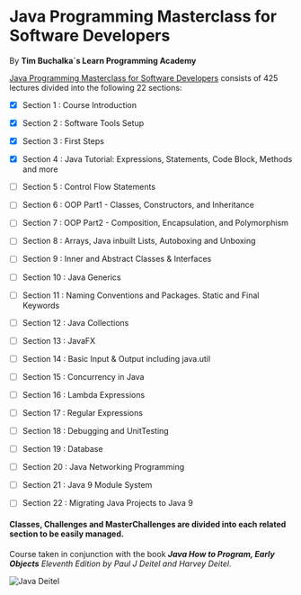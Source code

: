 # Java Programming Masterclass for Software Developers
By **Tim Buchalka`s Learn Programming Academy**

[Java Programming Masterclass for Software Developers](https://www.udemy.com/course/java-the-complete-java-developer-course/)
consists of 425 lectures divided into the following 22 sections:

- [x] Section 1 : Course Introduction

- [x] Section 2 : Software Tools Setup

- [x] Section 3 : First Steps

- [x] Section 4 : Java Tutorial: Expressions, Statements, Code Block, Methods and more

- [ ] Section 5 : Control Flow Statements

- [ ] Section 6 : OOP Part1 - Classes, Constructors, and Inheritance

- [ ] Section 7 : OOP Part2 - Composition, Encapsulation, and Polymorphism

- [ ] Section 8 : Arrays, Java inbuilt Lists, Autoboxing and Unboxing

- [ ] Section 9 : Inner and Abstract Classes & Interfaces

- [ ] Section 10 : Java Generics

- [ ] Section 11 : Naming Conventions and Packages. Static and Final Keywords

- [ ] Section 12 : Java Collections

- [ ] Section 13 : JavaFX

- [ ] Section 14 : Basic Input & Output including java.util

- [ ] Section 15 : Concurrency in Java

- [ ] Section 16 : Lambda Expressions

- [ ] Section 17 : Regular Expressions

- [ ] Section 18 : Debugging and UnitTesting

- [ ] Section 19 : Database

- [ ] Section 20 : Java Networking Programming

- [ ] Section 21 : Java 9 Module System

- [ ] Section 22 : Migrating Java Projects to Java 9


#### Classes, Challenges and MasterChallenges are divided into each related section to be easily managed.

Course taken in conjunction with the book ***Java How to Program, Early Objects*** *Eleventh Edition by Paul J Deitel and Harvey Deitel*.

![Java Deitel](https://images-na.ssl-images-amazon.com/images/I/51frYIzwS1L._SX379_BO1,204,203,200_.jpg)
